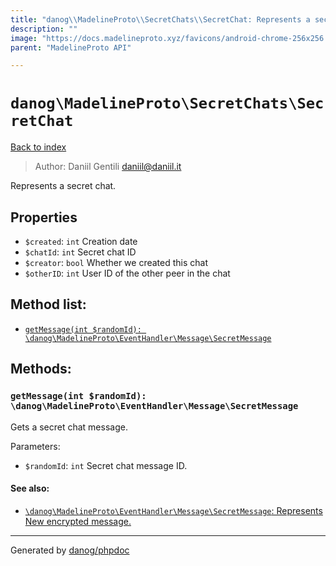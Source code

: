 ```yaml
---
title: "danog\\MadelineProto\\SecretChats\\SecretChat: Represents a secret chat."
description: ""
image: "https://docs.madelineproto.xyz/favicons/android-chrome-256x256.png"
parent: "MadelineProto API"

---
```

# `danog\MadelineProto\SecretChats\SecretChat`
[Back to index](../../../index.html)

> Author: Daniil Gentili <daniil@daniil.it>  
  

Represents a secret chat.  



## Properties
* `$created`: `int` Creation date
* `$chatId`: `int` Secret chat ID
* `$creator`: `bool` Whether we created this chat
* `$otherID`: `int` User ID of the other peer in the chat

## Method list:
* [`getMessage(int $randomId): \danog\MadelineProto\EventHandler\Message\SecretMessage`](#getmessage-int-randomid-danog-madelineproto-eventhandler-message-secretmessage)

## Methods:
### `getMessage(int $randomId): \danog\MadelineProto\EventHandler\Message\SecretMessage`

Gets a secret chat message.


Parameters:

* `$randomId`: `int` Secret chat message ID.  


#### See also: 
* [`\danog\MadelineProto\EventHandler\Message\SecretMessage`: Represents New encrypted message.](../../../danog/MadelineProto/EventHandler/Message/SecretMessage.html)




---
Generated by [danog/phpdoc](https://phpdoc.daniil.it)

